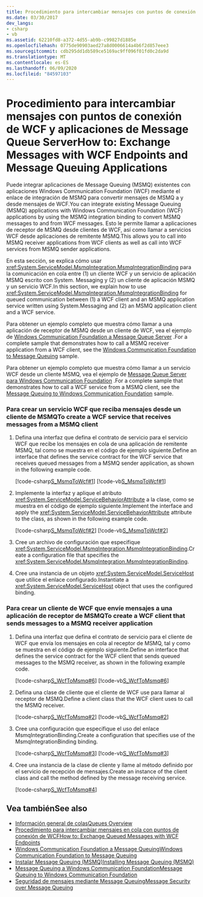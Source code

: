 ```yaml
---
title: Procedimiento para intercambiar mensajes con puntos de conexión de WCF y aplicaciones de Message Queue Server
ms.date: 03/30/2017
dev_langs:
- csharp
- vb
ms.assetid: 62210fd8-a372-4d55-ab9b-c99827d1885e
ms.openlocfilehash: 0775de90903aed27a8d0006614a4b6f2d857eee3
ms.sourcegitcommit: cdb295dd1db589ce5169ac9ff096f01fd0c2da9d
ms.translationtype: MT
ms.contentlocale: es-ES
ms.lasthandoff: 06/09/2020
ms.locfileid: "84597103"
---
```

# <a name="how-to-exchange-messages-with-wcf-endpoints-and-message-queuing-applications"></a><span data-ttu-id="34e55-102">Procedimiento para intercambiar mensajes con puntos de conexión de WCF y aplicaciones de Message Queue Server</span><span class="sxs-lookup"><span data-stu-id="34e55-102">How to: Exchange Messages with WCF Endpoints and Message Queuing Applications</span></span>
<span data-ttu-id="34e55-103">Puede integrar aplicaciones de Message Queuing (MSMQ) existentes con aplicaciones Windows Communication Foundation (WCF) mediante el enlace de integración de MSMQ para convertir mensajes de MSMQ a y desde mensajes de WCF.</span><span class="sxs-lookup"><span data-stu-id="34e55-103">You can integrate existing Message Queuing (MSMQ) applications with Windows Communication Foundation (WCF) applications by using the MSMQ integration binding to convert MSMQ messages to and from WCF messages.</span></span> <span data-ttu-id="34e55-104">Esto le permite llamar a aplicaciones de receptor de MSMQ desde clientes de WCF, así como llamar a servicios WCF desde aplicaciones de remitente MSMQ.</span><span class="sxs-lookup"><span data-stu-id="34e55-104">This allows you to call into MSMQ receiver applications from WCF clients as well as call into WCF services from MSMQ sender applications.</span></span>  
  
 <span data-ttu-id="34e55-105">En esta sección, se explica cómo usar <xref:System.ServiceModel.MsmqIntegration.MsmqIntegrationBinding> para la comunicación en cola entre (1) un cliente WCF y un servicio de aplicación MSMQ escrito con System. Messaging y (2) un cliente de aplicación MSMQ y un servicio WCF.</span><span class="sxs-lookup"><span data-stu-id="34e55-105">In this section, we explain how to use <xref:System.ServiceModel.MsmqIntegration.MsmqIntegrationBinding> for queued communication between (1) a WCF client and an MSMQ application service written using System.Messaging and (2) an MSMQ application client and a WCF service.</span></span>  
  
 <span data-ttu-id="34e55-106">Para obtener un ejemplo completo que muestra cómo llamar a una aplicación de receptor de MSMQ desde un cliente de WCF, vea el ejemplo de [Windows Communication Foundation a Message Queue Server](../samples/wcf-to-message-queuing.md) .</span><span class="sxs-lookup"><span data-stu-id="34e55-106">For a complete sample that demonstrates how to call a MSMQ receiver application from a WCF client, see the [Windows Communication Foundation to Message Queuing](../samples/wcf-to-message-queuing.md) sample.</span></span>  
  
 <span data-ttu-id="34e55-107">Para obtener un ejemplo completo que muestra cómo llamar a un servicio WCF desde un cliente MSMQ, vea el ejemplo de [Message Queue Server para Windows Communication Foundation](../samples/message-queuing-to-wcf.md) .</span><span class="sxs-lookup"><span data-stu-id="34e55-107">For a complete sample that demonstrates how to call a WCF service from a MSMQ client, see the [Message Queuing to Windows Communication Foundation](../samples/message-queuing-to-wcf.md) sample.</span></span>  
  
### <a name="to-create-a-wcf-service-that-receives-messages-from-a-msmq-client"></a><span data-ttu-id="34e55-108">Para crear un servicio WCF que reciba mensajes desde un cliente de MSMQ</span><span class="sxs-lookup"><span data-stu-id="34e55-108">To create a WCF service that receives messages from a MSMQ client</span></span>  
  
1. <span data-ttu-id="34e55-109">Defina una interfaz que defina el contrato de servicio para el servicio WCF que recibe los mensajes en cola de una aplicación de remitente MSMQ, tal como se muestra en el código de ejemplo siguiente.</span><span class="sxs-lookup"><span data-stu-id="34e55-109">Define an interface that defines the service contract for the WCF service that receives queued messages from a MSMQ sender application, as shown in the following example code.</span></span>  
  
     [!code-csharp[S_MsmqToWcf#1](../../../../samples/snippets/csharp/VS_Snippets_CFX/s_msmqtowcf/cs/service.cs#1)]
     [!code-vb[S_MsmqToWcf#1](../../../../samples/snippets/visualbasic/VS_Snippets_CFX/s_msmqtowcf/vb/service.vb#1)]  
  
2. <span data-ttu-id="34e55-110">Implemente la interfaz y aplique el atributo <xref:System.ServiceModel.ServiceBehaviorAttribute> a la clase, como se muestra en el código de ejemplo siguiente.</span><span class="sxs-lookup"><span data-stu-id="34e55-110">Implement the interface and apply the <xref:System.ServiceModel.ServiceBehaviorAttribute> attribute to the class, as shown in the following example code.</span></span>  
  
     [!code-csharp[S_MsmqToWcf#2](../../../../samples/snippets/csharp/VS_Snippets_CFX/s_msmqtowcf/cs/service.cs#2)]
     [!code-vb[S_MsmqToWcf#2](../../../../samples/snippets/visualbasic/VS_Snippets_CFX/s_msmqtowcf/vb/service.vb#2)]  
  
3. <span data-ttu-id="34e55-111">Cree un archivo de configuración que especifique <xref:System.ServiceModel.MsmqIntegration.MsmqIntegrationBinding>.</span><span class="sxs-lookup"><span data-stu-id="34e55-111">Create a configuration file that specifies the <xref:System.ServiceModel.MsmqIntegration.MsmqIntegrationBinding>.</span></span>  

4. <span data-ttu-id="34e55-112">Cree una instancia de un objeto <xref:System.ServiceModel.ServiceHost> que utilice el enlace configurado.</span><span class="sxs-lookup"><span data-stu-id="34e55-112">Instantiate a <xref:System.ServiceModel.ServiceHost> object that uses the configured binding.</span></span>  

### <a name="to-create-a-wcf-client-that-sends-messages-to-a-msmq-receiver-application"></a><span data-ttu-id="34e55-113">Para crear un cliente de WCF que envíe mensajes a una aplicación de receptor de MSMQ</span><span class="sxs-lookup"><span data-stu-id="34e55-113">To create a WCF client that sends messages to a MSMQ receiver application</span></span>  
  
1. <span data-ttu-id="34e55-114">Defina una interfaz que defina el contrato de servicio para el cliente de WCF que envía los mensajes en cola al receptor de MSMQ, tal y como se muestra en el código de ejemplo siguiente.</span><span class="sxs-lookup"><span data-stu-id="34e55-114">Define an interface that defines the service contract for the WCF client that sends queued messages to the MSMQ receiver, as shown in the following example code.</span></span>  
  
     [!code-csharp[S_WcfToMsmq#6](../../../../samples/snippets/csharp/VS_Snippets_CFX/s_wcftomsmq/cs/proxy.cs#6)]
     [!code-vb[S_WcfToMsmq#6](../../../../samples/snippets/visualbasic/VS_Snippets_CFX/s_wcftomsmq/vb/proxy.vb#6)]  
  
2. <span data-ttu-id="34e55-115">Defina una clase de cliente que el cliente de WCF use para llamar al receptor de MSMQ.</span><span class="sxs-lookup"><span data-stu-id="34e55-115">Define a client class that the WCF client uses to call the MSMQ receiver.</span></span>  
  
     [!code-csharp[S_WcfToMsmq#2](../../../../samples/snippets/csharp/VS_Snippets_CFX/s_wcftomsmq/cs/snippets.cs#2)]
     [!code-vb[S_WcfToMsmq#2](../../../../samples/snippets/visualbasic/VS_Snippets_CFX/s_wcftomsmq/vb/snippets.vb#2)]  
  
3. <span data-ttu-id="34e55-116">Cree una configuración que especifique el uso del enlace MsmqIntegrationBinding.</span><span class="sxs-lookup"><span data-stu-id="34e55-116">Create a configuration that specifies use of the MsmqIntegrationBinding binding.</span></span>  
  
     [!code-csharp[S_WcfToMsmq#3](../../../../samples/snippets/csharp/VS_Snippets_CFX/s_wcftomsmq/cs/snippets.cs#3)]
     [!code-vb[S_WcfToMsmq#3](../../../../samples/snippets/visualbasic/VS_Snippets_CFX/s_wcftomsmq/vb/snippets.vb#3)]  
  
4. <span data-ttu-id="34e55-117">Cree una instancia de la clase de cliente y llame al método definido por el servicio de recepción de mensajes.</span><span class="sxs-lookup"><span data-stu-id="34e55-117">Create an instance of the client class and call the method defined by the message receiving service.</span></span>  
  
     [!code-csharp[S_WcfToMsmq#4](../../../../samples/snippets/csharp/VS_Snippets_CFX/s_wcftomsmq/cs/client.cs#4)]  
  
## <a name="see-also"></a><span data-ttu-id="34e55-118">Vea también</span><span class="sxs-lookup"><span data-stu-id="34e55-118">See also</span></span>

- [<span data-ttu-id="34e55-119">Información general de colas</span><span class="sxs-lookup"><span data-stu-id="34e55-119">Queues Overview</span></span>](queues-overview.md)
- [<span data-ttu-id="34e55-120">Procedimiento para intercambiar mensajes en cola con puntos de conexión de WCF</span><span class="sxs-lookup"><span data-stu-id="34e55-120">How to: Exchange Queued Messages with WCF Endpoints</span></span>](how-to-exchange-queued-messages-with-wcf-endpoints.md)
- [<span data-ttu-id="34e55-121">Windows Communication Foundation a Message Queuing</span><span class="sxs-lookup"><span data-stu-id="34e55-121">Windows Communication Foundation to Message Queuing</span></span>](../samples/wcf-to-message-queuing.md)
- [<span data-ttu-id="34e55-122">Instalar Message Queuing (MSMQ)</span><span class="sxs-lookup"><span data-stu-id="34e55-122">Installing Message Queuing (MSMQ)</span></span>](../samples/installing-message-queuing-msmq.md)
- [<span data-ttu-id="34e55-123">Message Queuing a Windows Communication Foundation</span><span class="sxs-lookup"><span data-stu-id="34e55-123">Message Queuing to Windows Communication Foundation</span></span>](../samples/message-queuing-to-wcf.md)
- [<span data-ttu-id="34e55-124">Seguridad de mensajes mediante Message Queuing</span><span class="sxs-lookup"><span data-stu-id="34e55-124">Message Security over Message Queuing</span></span>](../samples/message-security-over-message-queuing.md)
